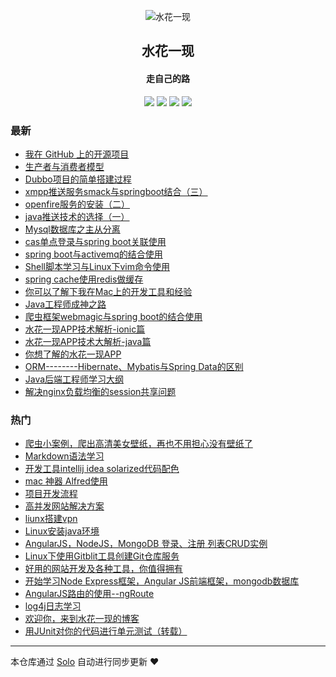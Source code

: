 <p align="center"><img alt="水花一现" src="https://img.hacpai.com/file/2019/10/favicon-a3bc7d48.png"></p><h2 align="center">
水花一现
</h2>

<h4 align="center">走自己的路</h4>
<p align="center"><a title="水花一现" target="_blank" href="https://github.com/shangjing105/solo-blog"><img src="https://img.shields.io/github/last-commit/shangjing105/solo-blog.svg?style=flat-square&color=FF9900"></a>
<a title="GitHub repo size in bytes" target="_blank" href="https://github.com/shangjing105/solo-blog"><img src="https://img.shields.io/github/repo-size/shangjing105/solo-blog.svg?style=flat-square"></a>
<a title="Solo Version" target="_blank" href="https://github.com/b3log/solo/releases"><img src="https://img.shields.io/badge/solo-3.6.5-f1e05a.svg?style=flat-square&color=blueviolet"></a>
<a title="Hits" target="_blank" href="https://github.com/b3log/hits"><img src="https://hits.b3log.org/shangjing105/solo-blog.svg"></a></p>

### 最新

* [我在 GitHub 上的开源项目](http://www.shuihua.me/my-github-repos)
* [生产者与消费者模型](http://www.shuihua.me/articles/2018/11/27/1543375466374.html)
* [Dubbo项目的简单搭建过程](http://www.shuihua.me/articles/2018/05/16/1526527835087.html)
* [xmpp推送服务smack与springboot结合（三）](http://www.shuihua.me/articles/2018/05/16/1526527774821.html)
* [openfire服务的安装（二）](http://www.shuihua.me/articles/2018/05/16/1526527712478.html)
* [java推送技术的选择（一）](http://www.shuihua.me/articles/2018/05/16/1526527636097.html)
* [Mysql数据库之主从分离](http://www.shuihua.me/articles/2017/03/26/1490580469201.html)
* [cas单点登录与spring boot关联使用](http://www.shuihua.me/articles/2016/12/28/1482912231518.html)
* [spring boot与activemq的结合使用](http://www.shuihua.me/articles/2016/12/12/1481533003371.html)
* [Shell脚本学习与Linux下vim命令使用](http://www.shuihua.me/articles/2016/11/30/1480495938107.html)
* [spring cache使用redis做缓存](http://www.shuihua.me/articles/2016/11/09/1478681334777.html)
* [你可以了解下我在Mac上的开发工具和经验](http://www.shuihua.me/articles/2016/10/21/1477048389138.html)
* [Java工程师成神之路](http://www.shuihua.me/articles/2016/10/21/1477036058564.html)
* [爬虫框架webmagic与spring boot的结合使用](http://www.shuihua.me/articles/2016/10/11/1476178358493.html)
* [水花一现APP技术解析-ionic篇](http://www.shuihua.me/articles/2016/09/14/1473844419557.html)
* [水花一现APP技术大解析-java篇](http://www.shuihua.me/articles/2016/09/11/1473587191877.html)
* [你想了解的水花一现APP](http://www.shuihua.me/articles/2016/09/10/1473502776082.html)
* [ORM--------Hibernate、Mybatis与Spring Data的区别](http://www.shuihua.me/articles/2016/07/11/1468230095799.html)
* [Java后端工程师学习大纲](http://www.shuihua.me/articles/2016/07/07/1467879570050.html)
* [解决nginx负载均衡的session共享问题](http://www.shuihua.me/articles/2016/06/26/1466939534968.html)

### 热门

* [爬虫小案例，爬出高清美女壁纸，再也不用担心没有壁纸了](http://www.shuihua.me/articles/2016/05/14/1463208237345.html)
* [Markdown语法学习](http://www.shuihua.me/articles/2016/05/25/1464169829800.html)
* [开发工具intellij idea solarized代码配色](http://www.shuihua.me/articles/2016/05/11/1463022729894.html)
* [mac 神器 Alfred使用](http://www.shuihua.me/articles/2016/05/12/1463031241740.html)
* [项目开发流程](http://www.shuihua.me/articles/2016/05/27/1464335501823.html)
* [高并发网站解决方案](http://www.shuihua.me/articles/2016/04/21/1461212891106.html)
* [liunx搭建vpn](http://www.shuihua.me/articles/2016/04/21/1461213105621.html)
* [Linux安装java环境](http://www.shuihua.me/javaInstall)
* [AngularJS，NodeJS，MongoDB 登录、注册 列表CRUD实例](http://www.shuihua.me/articles/2016/05/05/1462445005857.html)
* [Linux下使用Gitblit工具创建Git仓库服务](http://www.shuihua.me/articles/2016/04/21/1461213278866.html)
* [好用的网站开发及各种工具，你值得拥有](http://www.shuihua.me/articles/2016/05/26/1464252374782.html)
* [开始学习Node Express框架，Angular JS前端框架，mongodb数据库](http://www.shuihua.me/articles/2016/04/27/1461745288696.html)
* [AngularJS路由的使用--ngRoute](http://www.shuihua.me/articles/2016/04/28/1461822220621.html)
* [log4j日志学习](http://www.shuihua.me/articles/2016/06/13/1465808754867.html)
* [欢迎你，来到水花一现的博客](http://www.shuihua.me/hello-info)
* [用JUnit对你的代码进行单元测试（转载）](http://www.shuihua.me/articles/2016/05/16/1463383258530.html)



---

本仓库通过 [Solo](https://github.com/b3log/solo) 自动进行同步更新 ❤️ 